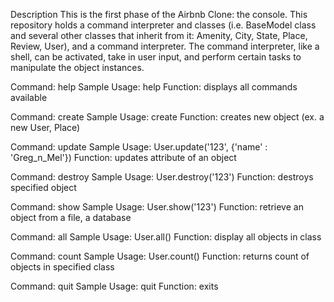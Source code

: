 Description 
This is the first phase of the Airbnb Clone: the console. This repository holds a command interpreter and classes (i.e. BaseModel class and several other classes that inherit from it: Amenity, City, State, Place, Review, User), and a command interpreter. The command interpreter, like a shell, can be activated, take in user input, and perform certain tasks to manipulate the object instances.

Command: help
Sample Usage: help
Function: displays all commands available

Command: create
Sample Usage: create <class>
Function: creates new object (ex. a new User, Place)

Command: update
Sample Usage: User.update('123', {'name' : 'Greg_n_Mel'})
Function: updates attribute of an object

Command: destroy
Sample Usage: User.destroy('123')
Function: destroys specified object

Command: show
Sample Usage: User.show('123')
Function: retrieve an object from a file, a database

Command: all
Sample Usage: User.all()
Function: display all objects in class

Command: count
Sample Usage: User.count()
Function: returns count of objects in specified class

Command: quit
Sample Usage: quit
Function: exits

